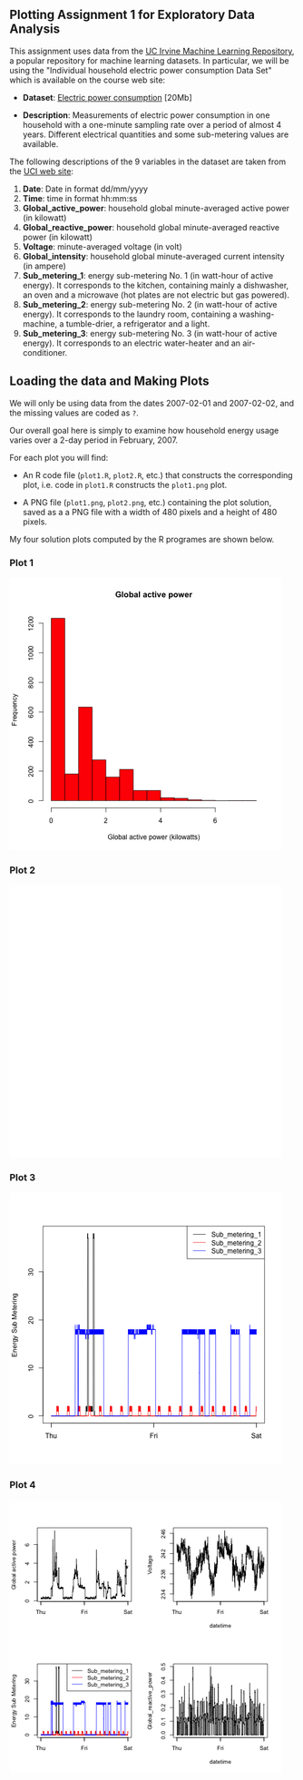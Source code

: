 ## Plotting Assignment 1 for Exploratory Data Analysis

This assignment uses data from
the <a href="http://archive.ics.uci.edu/ml/">UC Irvine Machine
Learning Repository</a>, a popular repository for machine learning
datasets. In particular, we will be using the "Individual household
electric power consumption Data Set" which is available on
the course web site:


* <b>Dataset</b>: <a href="https://d396qusza40orc.cloudfront.net/exdata%2Fdata%2Fhousehold_power_consumption.zip">Electric power consumption</a> [20Mb]

* <b>Description</b>: Measurements of electric power consumption in
one household with a one-minute sampling rate over a period of almost
4 years. Different electrical quantities and some sub-metering values
are available.


The following descriptions of the 9 variables in the dataset are taken
from
the <a href="https://archive.ics.uci.edu/ml/datasets/Individual+household+electric+power+consumption">UCI
web site</a>:

<ol>
<li><b>Date</b>: Date in format dd/mm/yyyy </li>
<li><b>Time</b>: time in format hh:mm:ss </li>
<li><b>Global_active_power</b>: household global minute-averaged active power (in kilowatt) </li>
<li><b>Global_reactive_power</b>: household global minute-averaged reactive power (in kilowatt) </li>
<li><b>Voltage</b>: minute-averaged voltage (in volt) </li>
<li><b>Global_intensity</b>: household global minute-averaged current intensity (in ampere) </li>
<li><b>Sub_metering_1</b>: energy sub-metering No. 1 (in watt-hour of active energy). It corresponds to the kitchen, containing mainly a dishwasher, an oven and a microwave (hot plates are not electric but gas powered). </li>
<li><b>Sub_metering_2</b>: energy sub-metering No. 2 (in watt-hour of active energy). It corresponds to the laundry room, containing a washing-machine, a tumble-drier, a refrigerator and a light. </li>
<li><b>Sub_metering_3</b>: energy sub-metering No. 3 (in watt-hour of active energy). It corresponds to an electric water-heater and an air-conditioner.</li>
</ol>

## Loading the data and Making Plots

We will only be using data from the dates 2007-02-01 and
2007-02-02, and the missing values are coded as `?`.

Our overall goal here is simply to examine how household energy usage
varies over a 2-day period in February, 2007. 

For each plot you will find:

* An R code file (`plot1.R`, `plot2.R`, etc.) that
constructs the corresponding plot, i.e. code in `plot1.R` constructs
the `plot1.png` plot.

* A PNG file (`plot1.png`, `plot2.png`, etc.) containing the plot solution, saved as a  a PNG file with a width of 480 pixels and a height of 480 pixels.


My four solution plots computed by the R programes are shown below. 


### Plot 1


![plot of chunk plot1](plot1.png) 


### Plot 2

![plot of chunk plot2](plot2.png)

### Plot 3

![plot of chunk plot3](plot3.png)

### Plot 4

![plot of chunk plot4](plot4.png)
